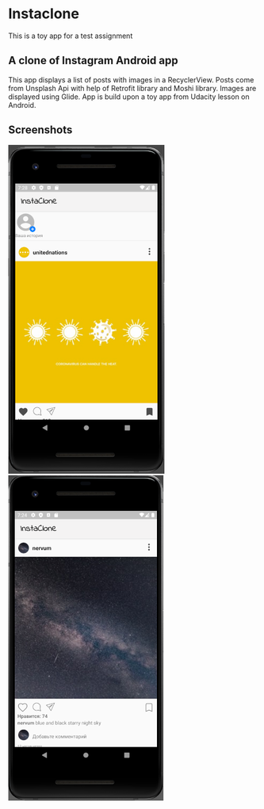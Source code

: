 # Instaclone 

This is a toy app for a test assignment 

## A clone of Instagram Android app

This app displays a list of posts with images in a RecyclerView. Posts come from Unsplash Api with help of Retrofit library and Moshi library.
Images are displayed using Glide.
App is build upon a toy app from Udacity lesson on Android.

## Screenshots

![Screenshot1](screenshots/instaclone_home.png)
![Screenshot2](screenshots/instaclone_home2.png)


